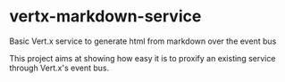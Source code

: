# vertx-markdown-service
Basic Vert.x service to generate html from markdown over the event bus

This project aims at showing how easy it is to proxify an existing service through Vert.x's event bus.
